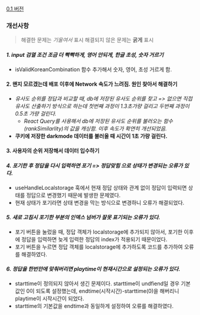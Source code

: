 [0.1 버전](https://kkodle-kkodle.netlify.app/)

### 개선사항

> 해결한 문제는 *기울여서* 표시
> 해결되지 않은 문제는 **굵게** 표시

#### *1. input 검열 조건 조금 더 빡빡하게, 영어 안되게, 한글 초성, 숫자 거르기*
  - isValidKoreanCombination 함수 추가해서 숫자, 영어, 초성 거르게 함.

#### 2. 왠지 모르겠는데 배포 이후에 Network 속도가 느려짐. 원인 찾아서 해결하기
  - *유사도 순위를 정답과 비교할 때, db에 저장된 유사도 순위를 찾고 => 없으면 직접 유사도 산출하기 방식으로 하는데 첫번째 과정이 1.3초가량 걸리고 두번째 과정이 0.5초 가량 걸린다.*
    - *React Query를 사용해서 db에 저장된 유사도 순위를 불러오는 함수 (rankSimilarlity)의 값을 캐싱함. 이후 속도가 확연히 개선되었음.*
  - **쿠키에 저장한 darkmode 데이터를 불러올 때 시간이 1초 가량 걸린다.**
  
#### **3. 사용자의 순위 저장해서 데이터 입수하기**

#### *4. 포기한 후 정답을 다시 입력하면 포기 => 정답맞힘 으로 상태가 변경되는 오류가 있다.*
  - useHandleLocalstorage 훅에서 현재 정답 상태와 관계 없이 정답이 입력되면 상태를 정답으로 변경했기 때문에 발생한 문제였다.
  - 현재 상태가 포기라면 상태 변경을 막는 방식으로 변경하니 오류가 해결되었다.
  
#### *5. 새로 고침시 포기한 부분의 인덱스 넘버가 잘못 표기되는 오류가 있다.*
   - 포기 버튼을 눌렀을 때, 정답 객체가 localstorage에 추가되지 않아서, 포기한 이후에 정답을 입력하면 늦게 입력한 정답의 index가 적용되기 때문이었다.
   - 포기 버튼을 누르면 정답 객체를 localstorage에 추가하도록 코드를 추가하여 오류를 해결하였다.

#### *6. 정답을 한번만에 맞춰버리면 playtime이 현재시간으로 설정되는 오류가 있다.*
   - starttime이 정의되지 않아서 생긴 문제이다. starttime이 undfiend일 경우 기본값인 0이 되도록 설정했는데, endtime(시작시간)-starttime(0)을 해버리니 playtime이 시작시간이 되었다.
   - starttime의 기본값을 endtime과 동일하게 설정하여 오류를 해결하였다.
